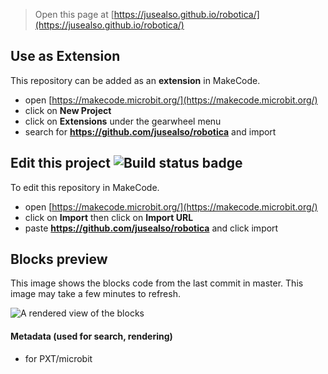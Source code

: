 
> Open this page at [https://jusealso.github.io/robotica/](https://jusealso.github.io/robotica/)

## Use as Extension

This repository can be added as an **extension** in MakeCode.

* open [https://makecode.microbit.org/](https://makecode.microbit.org/)
* click on **New Project**
* click on **Extensions** under the gearwheel menu
* search for **https://github.com/jusealso/robotica** and import

## Edit this project ![Build status badge](https://github.com/jusealso/robotica/workflows/MakeCode/badge.svg)

To edit this repository in MakeCode.

* open [https://makecode.microbit.org/](https://makecode.microbit.org/)
* click on **Import** then click on **Import URL**
* paste **https://github.com/jusealso/robotica** and click import

## Blocks preview

This image shows the blocks code from the last commit in master.
This image may take a few minutes to refresh.

![A rendered view of the blocks](https://github.com/jusealso/robotica/raw/master/.github/makecode/blocks.png)

#### Metadata (used for search, rendering)

* for PXT/microbit
<script src="https://makecode.com/gh-pages-embed.js"></script><script>makeCodeRender("{{ site.makecode.home_url }}", "{{ site.github.owner_name }}/{{ site.github.repository_name }}");</script>
